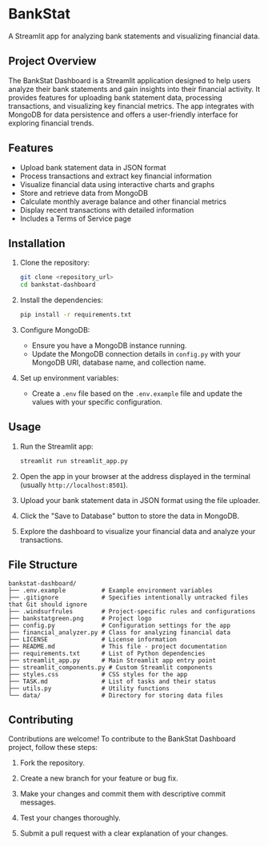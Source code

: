 # BankStat

A Streamlit app for analyzing bank statements and visualizing financial data.

## Project Overview

The BankStat Dashboard is a Streamlit application designed to help users analyze their bank statements and gain insights into their financial activity. It provides features for uploading bank statement data, processing transactions, and visualizing key financial metrics. The app integrates with MongoDB for data persistence and offers a user-friendly interface for exploring financial trends.

## Features

- Upload bank statement data in JSON format
- Process transactions and extract key financial information
- Visualize financial data using interactive charts and graphs
- Store and retrieve data from MongoDB
- Calculate monthly average balance and other financial metrics
- Display recent transactions with detailed information
- Includes a Terms of Service page

## Installation

1. Clone the repository:

   ```bash
   git clone <repository_url>
   cd bankstat-dashboard
   ```

2. Install the dependencies:

   ```bash
   pip install -r requirements.txt
   ```

3. Configure MongoDB:

   - Ensure you have a MongoDB instance running.
   - Update the MongoDB connection details in `config.py` with your MongoDB URI, database name, and collection name.

4. Set up environment variables:

   - Create a `.env` file based on the `.env.example` file and update the values with your specific configuration.

## Usage

1. Run the Streamlit app:

   ```bash
   streamlit run streamlit_app.py
   ```

2. Open the app in your browser at the address displayed in the terminal (usually `http://localhost:8501`).

3. Upload your bank statement data in JSON format using the file uploader.

4. Click the "Save to Database" button to store the data in MongoDB.

5. Explore the dashboard to visualize your financial data and analyze your transactions.

## File Structure

```
bankstat-dashboard/
├── .env.example          # Example environment variables
├── .gitignore            # Specifies intentionally untracked files that Git should ignore
├── .windsurfrules        # Project-specific rules and configurations
├── bankstatgreen.png     # Project logo
├── config.py             # Configuration settings for the app
├── financial_analyzer.py # Class for analyzing financial data
├── LICENSE               # License information
├── README.md             # This file - project documentation
├── requirements.txt      # List of Python dependencies
├── streamlit_app.py      # Main Streamlit app entry point
├── streamlit_components.py # Custom Streamlit components
├── styles.css            # CSS styles for the app
├── TASK.md               # List of tasks and their status
├── utils.py              # Utility functions
└── data/                 # Directory for storing data files
```

## Contributing

Contributions are welcome! To contribute to the BankStat Dashboard project, follow these steps:

1. Fork the repository.

2. Create a new branch for your feature or bug fix.

3. Make your changes and commit them with descriptive commit messages.

4. Test your changes thoroughly.

5. Submit a pull request with a clear explanation of your changes.
